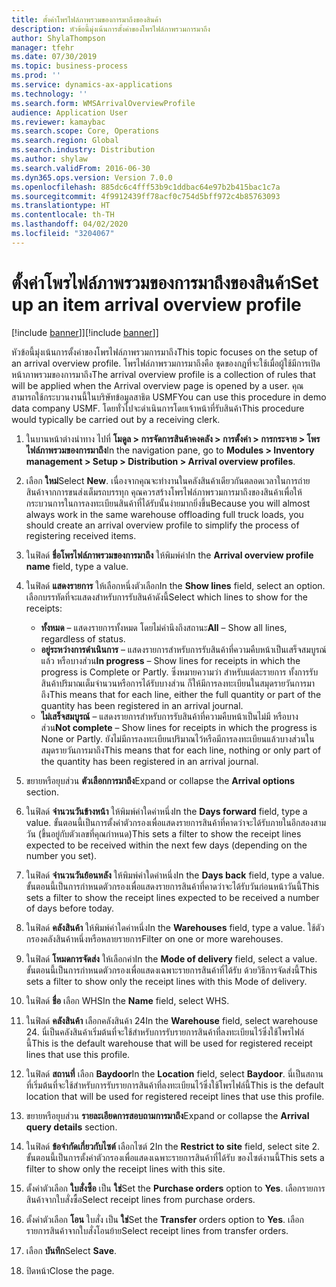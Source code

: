 ```yaml
---
title: ตั้งค่าโพรไฟล์ภาพรวมของการมาถึงของสินค้า
description: หัวข้อนี้มุ่งเน้นการตั้งค่าของโพรไฟล์ภาพรวมการมาถึง
author: ShylaThompson
manager: tfehr
ms.date: 07/30/2019
ms.topic: business-process
ms.prod: ''
ms.service: dynamics-ax-applications
ms.technology: ''
ms.search.form: WMSArrivalOverviewProfile
audience: Application User
ms.reviewer: kamaybac
ms.search.scope: Core, Operations
ms.search.region: Global
ms.search.industry: Distribution
ms.author: shylaw
ms.search.validFrom: 2016-06-30
ms.dyn365.ops.version: Version 7.0.0
ms.openlocfilehash: 885dc6c4fff53b9c1ddbac64e97b2b415bac1c7a
ms.sourcegitcommit: 4f9912439ff78acf0c754d5bff972c4b85763093
ms.translationtype: HT
ms.contentlocale: th-TH
ms.lasthandoff: 04/02/2020
ms.locfileid: "3204067"
---
```

# <a name="set-up-an-item-arrival-overview-profile"></a><span data-ttu-id="4741e-103">ตั้งค่าโพรไฟล์ภาพรวมของการมาถึงของสินค้า</span><span class="sxs-lookup"><span data-stu-id="4741e-103">Set up an item arrival overview profile</span></span>

<span data-ttu-id="4741e-104">[!include [banner](../../includes/banner.md)]]</span><span class="sxs-lookup"><span data-stu-id="4741e-104">[!include [banner](../../includes/banner.md)]]</span></span>

<span data-ttu-id="4741e-105">หัวข้อนี้มุ่งเน้นการตั้งค่าของโพรไฟล์ภาพรวมการมาถึง</span><span class="sxs-lookup"><span data-stu-id="4741e-105">This topic focuses on the setup of an arrival overview profile.</span></span> <span data-ttu-id="4741e-106">โพรไฟล์ภาพรวมการมาถึงคือ ชุดของกฎที่จะใช้เมื่อผู้ใช้มีการเปิดหน้าภาพรวมของการมาถึง</span><span class="sxs-lookup"><span data-stu-id="4741e-106">The arrival overview profile is a collection of rules that will be applied when the Arrival overview page is opened by a user.</span></span> <span data-ttu-id="4741e-107">คุณสามารถใช้กระบวนงานนี้ในบริษัทข้อมูลสาธิต USMF</span><span class="sxs-lookup"><span data-stu-id="4741e-107">You can use this procedure in demo data company USMF.</span></span> <span data-ttu-id="4741e-108">โดยทั่วไปจะดำเนินการโดยเจ้าหน้าที่รับสินค้า</span><span class="sxs-lookup"><span data-stu-id="4741e-108">This procedure would typically be carried out by a receiving clerk.</span></span>

1. <span data-ttu-id="4741e-109">ในบานหน้าต่างนำทาง ไปที่ **โมดูล > การจัดการสินค้าคงคลัง > การตั้งค่า > การกระจาย > โพรไฟล์ภาพรวมของการมาถึง**</span><span class="sxs-lookup"><span data-stu-id="4741e-109">In the navigation pane, go to **Modules > Inventory management > Setup > Distribution > Arrival overview profiles**.</span></span>
2. <span data-ttu-id="4741e-110">เลือก **ใหม่**</span><span class="sxs-lookup"><span data-stu-id="4741e-110">Select **New**.</span></span> <span data-ttu-id="4741e-111">เนื่องจากคุณจะทำงานในคลังสินค้าเดียวกันตลอดเวลาในการถ่ายสินค้าจากการขนส่งเต็มรถบรรทุก คุณควรสร้างโพรไฟล์ภาพรวมการมาถึงของสินค้าเพื่อให้กระบวนการในการลงทะเบียนสินค้าที่ได้รับนั้นง่ายมากยิ่งขึ้น</span><span class="sxs-lookup"><span data-stu-id="4741e-111">Because you will almost always work in the same warehouse offloading full truck loads, you should create an arrival overview profile to simplify the process of registering received items.</span></span>  
3. <span data-ttu-id="4741e-112">ในฟิลด์ **ชื่อโพรไฟล์ภาพรวมของการมาถึง** ให้พิมพ์ค่า</span><span class="sxs-lookup"><span data-stu-id="4741e-112">In the **Arrival overview profile name** field, type a value.</span></span>
4. <span data-ttu-id="4741e-113">ในฟิลด์ **แสดงรายการ** ให้เลือกหนึ่งตัวเลือก</span><span class="sxs-lookup"><span data-stu-id="4741e-113">In the **Show lines** field, select an option.</span></span> <span data-ttu-id="4741e-114">เลือกบรรทัดที่จะแสดงสำหรับการรับสินค้าดังนี้</span><span class="sxs-lookup"><span data-stu-id="4741e-114">Select which lines to show for the receipts:</span></span>  

    - <span data-ttu-id="4741e-115">**ทั้งหมด** – แสดงรายการทั้งหมด โดยไม่คำนึงถึงสถานะ</span><span class="sxs-lookup"><span data-stu-id="4741e-115">**All** – Show all lines, regardless of status.</span></span>   
    - <span data-ttu-id="4741e-116">**อยู่ระหว่างการดำเนินการ** – แสดงรายการสำหรับการรับสินค้าที่ความคืบหน้าเป็นเสร็จสมบูรณ์แล้ว หรือบางส่วน</span><span class="sxs-lookup"><span data-stu-id="4741e-116">**In progress** – Show lines for receipts in which the progress is Complete or Partly.</span></span> <span data-ttu-id="4741e-117">ซึ่งหมายความว่า สำหรับแต่ละรายการ ทั้งการรับสินค้าปริมาณเต็มจำนวนหรือการได้รับบางส่วน ก็ให้มีการลงทะเบียนในสมุดรายวันการมาถึง</span><span class="sxs-lookup"><span data-stu-id="4741e-117">This means that for each line, either the full quantity or part of the quantity has been registered in an arrival journal.</span></span>   
    - <span data-ttu-id="4741e-118">**ไม่เสร็จสมบูรณ์** – แสดงรายการสำหรับการรับสินค้าที่ความคืบหน้าเป็นไม่มี หรือบางส่วน</span><span class="sxs-lookup"><span data-stu-id="4741e-118">**Not complete** – Show lines for receipts in which the progress is None or Partly.</span></span> <span data-ttu-id="4741e-119">ยังไม่มีการลงทะเบียนปริมาณไว้หรือมีการลงทะเบียนแล้วบางส่วนในสมุดรายวันการมาถึง</span><span class="sxs-lookup"><span data-stu-id="4741e-119">This means that for each line, nothing or only part of the quantity has been registered in an arrival journal.</span></span>  

5. <span data-ttu-id="4741e-120">ขยายหรือยุบส่วน **ตัวเลือกการมาถึง**</span><span class="sxs-lookup"><span data-stu-id="4741e-120">Expand or collapse the **Arrival options** section.</span></span>
6. <span data-ttu-id="4741e-121">ในฟิลด์ **จำนวนวันข้างหน้า** ให้พิมพ์ค่าใดค่าหนึ่ง</span><span class="sxs-lookup"><span data-stu-id="4741e-121">In the **Days forward** field, type a value.</span></span> <span data-ttu-id="4741e-122">ขั้นตอนนี้เป็นการตั้งค่าตัวกรองเพื่อแสดงรายการสินค้าที่คาดว่าจะได้รับภายในอีกสองสามวัน (ขึ้นอยู่กับตัวเลขที่คุณกำหนด)</span><span class="sxs-lookup"><span data-stu-id="4741e-122">This sets a filter to show the receipt lines expected to be received within the next few days (depending on the number you set).</span></span>  
7. <span data-ttu-id="4741e-123">ในฟิลด์ **จำนวนวันย้อนหลัง** ให้พิมพ์ค่าใดค่าหนึ่ง</span><span class="sxs-lookup"><span data-stu-id="4741e-123">In the **Days back** field, type a value.</span></span> <span data-ttu-id="4741e-124">ขั้นตอนนี้เป็นการกำหนดตัวกรองเพื่อแสดงรายการสินค้าที่คาดว่าจะได้รับวันก่อนหน้าวันนี้</span><span class="sxs-lookup"><span data-stu-id="4741e-124">This sets a filter to show the receipt lines expected to be received a number of days before today.</span></span>  
8. <span data-ttu-id="4741e-125">ในฟิลด์ **คลังสินค้า** ให้พิมพ์ค่าใดค่าหนึ่ง</span><span class="sxs-lookup"><span data-stu-id="4741e-125">In the **Warehouses** field, type a value.</span></span> <span data-ttu-id="4741e-126">ใช้ตัวกรองคลังสินค้าหนึ่งหรือหลายรายการ</span><span class="sxs-lookup"><span data-stu-id="4741e-126">Filter on one or more warehouses.</span></span>  
9. <span data-ttu-id="4741e-127">ในฟิลด์ **โหมดการจัดส่ง** ให้เลือกค่า</span><span class="sxs-lookup"><span data-stu-id="4741e-127">In the **Mode of delivery** field, select a value.</span></span> <span data-ttu-id="4741e-128">ขั้นตอนนี้เป็นการกำหนดตัวกรองเพื่อแสดงเฉพาะรายการสินค้าที่ได้รับ ด้วยวิธีการจัดส่งนี้</span><span class="sxs-lookup"><span data-stu-id="4741e-128">This sets a filter to show only the receipt lines with this Mode of delivery.</span></span>  
10. <span data-ttu-id="4741e-129">ในฟิลด์ **ชื่อ** เลือก WHS</span><span class="sxs-lookup"><span data-stu-id="4741e-129">In the **Name** field, select WHS.</span></span>
11. <span data-ttu-id="4741e-130">ในฟิลด์ **คลังสินค้า** เลือกคลังสินค้า 24</span><span class="sxs-lookup"><span data-stu-id="4741e-130">In the **Warehouse** field, select warehouse 24.</span></span> <span data-ttu-id="4741e-131">นี่เป็นคลังสินค้าเริ่มต้นที่จะใช้สำหรับการรับรายการสินค้าที่ลงทะเบียนไว้ซึ่งใช้โพรไฟล์นี้</span><span class="sxs-lookup"><span data-stu-id="4741e-131">This is the default warehouse that will be used for registered receipt lines that use this profile.</span></span>  
12. <span data-ttu-id="4741e-132">ในฟิลด์ **สถานที่** เลือก **Baydoor**</span><span class="sxs-lookup"><span data-stu-id="4741e-132">In the **Location** field, select **Baydoor**.</span></span> <span data-ttu-id="4741e-133">นี่เป็นสถานที่เริ่มต้นที่จะใช้สำหรับการรับรายการสินค้าที่ลงทะเบียนไว้ซึ่งใช้โพรไฟล์นี้</span><span class="sxs-lookup"><span data-stu-id="4741e-133">This is the default location that will be used for registered receipt lines that use this profile.</span></span>  
13. <span data-ttu-id="4741e-134">ขยายหรือยุบส่วน **รายละเอียดการสอบถามการมาถึง**</span><span class="sxs-lookup"><span data-stu-id="4741e-134">Expand or collapse the **Arrival query details** section.</span></span>
14. <span data-ttu-id="4741e-135">ในฟิลด์ **ข้อจำกัดเกี่ยวกับไซต์** เลือกไซต์ 2</span><span class="sxs-lookup"><span data-stu-id="4741e-135">In the **Restrict to site** field, select site 2.</span></span> <span data-ttu-id="4741e-136">ขั้นตอนนี้เป็นการตั้งค่าตัวกรองเพื่อแสดงเฉพาะรายการสินค้าที่ได้รับ ของไซต์งานนี้</span><span class="sxs-lookup"><span data-stu-id="4741e-136">This sets a filter to show only the receipt lines with this site.</span></span>  
15. <span data-ttu-id="4741e-137">ตั้งค่าตัวเลือก **ใบสั่งซื้อ** เป็น **ใช่**</span><span class="sxs-lookup"><span data-stu-id="4741e-137">Set the **Purchase orders** option to **Yes**.</span></span> <span data-ttu-id="4741e-138">เลือกรายการสินค้าจากใบสั่งซื้อ</span><span class="sxs-lookup"><span data-stu-id="4741e-138">Select receipt lines from purchase orders.</span></span>  
16. <span data-ttu-id="4741e-139">ตั้งค่าตัวเลือก **โอน** ใบสั่ง เป็น **ใช่**</span><span class="sxs-lookup"><span data-stu-id="4741e-139">Set the **Transfer** orders option to **Yes**.</span></span> <span data-ttu-id="4741e-140">เลือกรายการสินค้าจากใบสั่งโอนย้าย</span><span class="sxs-lookup"><span data-stu-id="4741e-140">Select receipt lines from transfer orders.</span></span>  
17. <span data-ttu-id="4741e-141">เลือก **บันทึก**</span><span class="sxs-lookup"><span data-stu-id="4741e-141">Select **Save**.</span></span>
18. <span data-ttu-id="4741e-142">ปิดหน้า</span><span class="sxs-lookup"><span data-stu-id="4741e-142">Close the page.</span></span>

